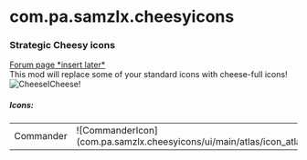# com.pa.samzlx.cheesyicons
<h3>Strategic Cheesy icons</h3>

<a href="https://github.com/Samzlx/com.pa.samzlx.cheesyicons">Forum page \*insert later\*</a>
<br>
This mod will replace some of your standard icons with cheese-full icons!
<br>
<img src="http://i.imgur.com/PYSztFZ.png" alt="CheeseI">Cheese!</img>
<br>
<h5>Icons: </h5>
<table>
  <tr>
    <td>Commander</td>
    <td>
![CommanderIcon](com.pa.samzlx.cheesyicons/ui/main/atlas/icon_atlas/img/strategic_icons/icon_si_commander.png)</td>
  </tr>
</table>
